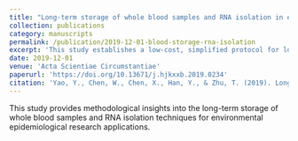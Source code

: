 ```yaml
---
title: "Long-term storage of whole blood samples and RNA isolation in environmental epidemiological studies"
collection: publications
category: manuscripts
permalink: /publication/2019-12-01-blood-storage-rna-isolation
excerpt: 'This study establishes a low-cost, simplified protocol for long-term storage of whole blood and high-quality RNA isolation. It overcomes degradation challenges and ensures yield, integrity, and purity, enabling large-scale molecular epidemiology and transcriptomic studies in environmental health research.'
date: 2019-12-01
venue: 'Acta Scientiae Circumstantiae'
paperurl: 'https://doi.org/10.13671/j.hjkxxb.2019.0234'
citation: 'Yao, Y., Chen, W., Chen, X., Han, Y., & Zhu, T. (2019). Long-term storage of whole blood samples and RNA isolation in environmental epidemiological studies. <i>Acta Scientiae Circumstantiae</i>, 39(12), 4301–4308.'
---
```


This study provides methodological insights into the long-term storage of whole blood samples and RNA isolation techniques for environmental epidemiological research applications.
